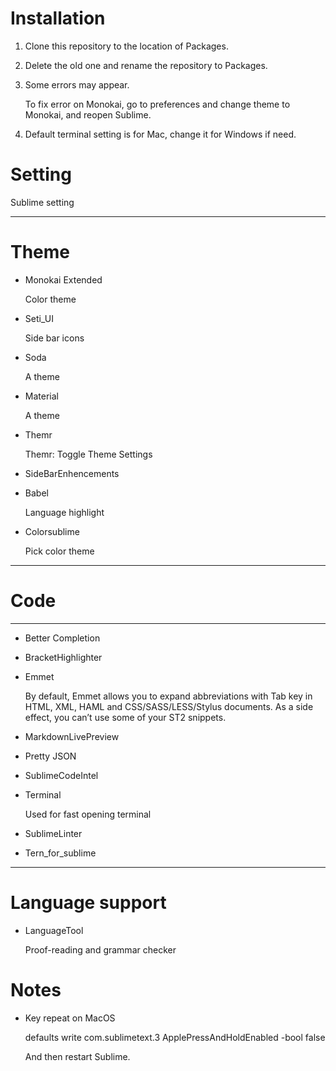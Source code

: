 # Installation

1. Clone this repository to the location of Packages.

2. Delete the old one and rename the repository to Packages.

3. Some errors may appear.

	To fix error on Monokai, go to preferences and change theme to Monokai, and reopen Sublime.

4. Default terminal setting is for Mac, change it for Windows if need.

# Setting

Sublime setting

---

# Theme

* Monokai Extended

	Color theme

* Seti_UI

	Side bar icons

* Soda

	A theme

* Material

	A theme

* Themr

	Themr: Toggle Theme Settings

* SideBarEnhencements

* Babel

	Language highlight

* Colorsublime

	Pick color theme
---

# Code

---

* Better Completion

* BracketHighlighter

* Emmet

	By default, Emmet allows you to expand abbreviations with Tab key in HTML, XML, HAML and CSS/SASS/LESS/Stylus documents. As a side effect, you can’t use some of your ST2 snippets.

* MarkdownLivePreview

* Pretty JSON

* SublimeCodeIntel

* Terminal

	Used for fast opening terminal

* SublimeLinter

* Tern_for_sublime

---

# Language support

* LanguageTool

	Proof-reading and grammar checker

# Notes

* Key repeat on MacOS

	defaults write com.sublimetext.3 ApplePressAndHoldEnabled -bool false

	And then restart Sublime.
